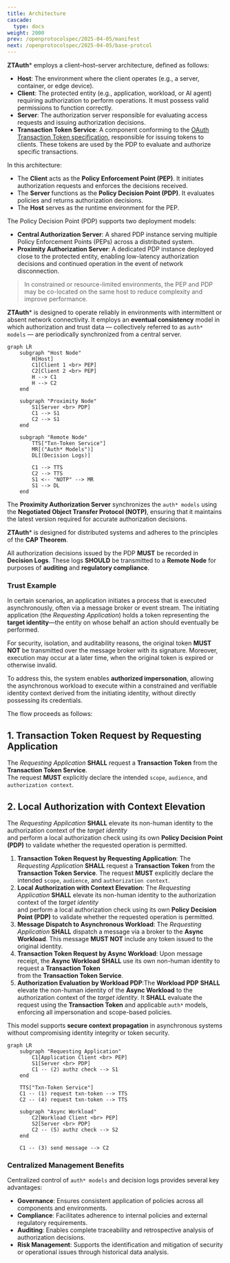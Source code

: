 ```yaml
---
title: Architecture
cascade:
  type: docs
weight: 2000
prev: /openprotocolspec/2025-04-05/manifest
next: /openprotocolspec/2025-04-05/base-protcol
---
```

**ZTAuth*** employs a client–host–server architecture, defined as follows:

- **Host**: The environment where the client operates (e.g., a server, container, or edge device).
- **Client**: The protected entity (e.g., application, workload, or AI agent) requiring authorization to perform operations. It must possess valid permissions to function correctly.
- **Server**: The authorization server responsible for evaluating access requests and issuing authorization decisions.
- **Transaction Token Service**: A component conforming to the [OAuth Transaction Token specification](https://www.ietf.org/archive/id/draft-ietf-oauth-transaction-tokens-05.html), responsible for issuing tokens to clients. These tokens are used by the PDP to evaluate and authorize specific transactions.

In this architecture:

- The **Client** acts as the **Policy Enforcement Point (PEP)**. It initiates authorization requests and enforces the decisions received.
- The **Server** functions as the **Policy Decision Point (PDP)**. It evaluates policies and returns authorization decisions.
- The **Host** serves as the runtime environment for the PEP.

The Policy Decision Point (PDP) supports two deployment models:

- **Central Authorization Server**: A shared PDP instance serving multiple Policy Enforcement Points (PEPs) across a distributed system.
- **Proximity Authorization Server**: A dedicated PDP instance deployed close to the protected entity, enabling low-latency authorization decisions and continued operation in the event of network disconnection.

> In constrained or resource-limited environments, the PEP and PDP may be co-located on the same host to reduce complexity and improve performance.

**ZTAuth*** is designed to operate reliably in environments with intermittent or absent network connectivity. It employs an **eventual consistency** model in which authorization and trust data — collectively referred to as `auth* models` — are periodically synchronized from a central server.

```mermaid
graph LR
    subgraph "Host Node"
        H[Host]
        C1[Client 1 <br> PEP]
        C2[Client 2 <br> PEP]
        H --> C1
        H --> C2
    end

    subgraph "Proximity Node"
        S1[Server <br> PDP]
        C1 --> S1
        C2 --> S1
    end

    subgraph "Remote Node"
        TTS["Txn-Token Service"]
        MR[("Auth* Models")]
        DL[(Decision Logs)]

        C1 --> TTS
        C2 --> TTS
        S1 <-- "NOTP" --> MR
        S1 --> DL
    end
```

The **Proximity Authorization Server** synchronizes the `auth* models` using the **Negotiated Object Transfer Protocol (NOTP)**, ensuring that it maintains the latest version required for accurate authorization decisions.

**ZTAuth*** is designed for distributed systems and adheres to the principles of the **CAP Theorem**.

All authorization decisions issued by the PDP **MUST** be recorded in **Decision Logs**. These logs **SHOULD** be transmitted to a **Remote Node** for purposes of **auditing** and **regulatory compliance**.

### Trust Example

In certain scenarios, an application initiates a process that is executed asynchronously, often via a message broker or event stream. The initiating application (the *Requesting Application*) holds a token representing the **target identity**—the entity on whose behalf an action should eventually be performed.

For security, isolation, and auditability reasons, the original token **MUST NOT** be transmitted over the message broker with its signature. Moreover, execution may occur at a later time, when the original token is expired or otherwise invalid.

To address this, the system enables **authorized impersonation**, allowing the asynchronous workload to execute within a constrained and verifiable identity context derived from the initiating identity, without directly possessing its credentials.

The flow proceeds as follows:

## 1. Transaction Token Request by Requesting Application

The *Requesting Application* **SHALL** request a **Transaction Token** from the **Transaction Token Service**.  
The request **MUST** explicitly declare the intended `scope`, `audience`, and `authorization context`.

## 2. Local Authorization with Context Elevation

The *Requesting Application* **SHALL** elevate its non-human identity to the authorization context of the *target identity*  
and perform a local authorization check using its own **Policy Decision Point (PDP)** to validate whether the requested operation is permitted.

1. **Transaction Token Request by Requesting Application**: The *Requesting Application* **SHALL** request a **Transaction Token** from the **Transaction Token Service**. The request **MUST** explicitly declare the intended `scope`, `audience`, and `authorization context`.
2. **Local Authorization with Context Elevation**: The *Requesting Application* **SHALL** elevate its non-human identity to the authorization context of the *target identity*  
and perform a local authorization check using its own **Policy Decision Point (PDP)** to validate whether the requested operation is permitted.
3. **Message Dispatch to Asynchronous Workload**: The *Requesting Application* **SHALL** dispatch a message via a broker to the **Async Workload**. This message **MUST NOT** include any token issued to the original identity.
4. **Transaction Token Request by Async Workload**: Upon message receipt, the **Async Workload** **SHALL** use its own non-human identity to request a **Transaction Token**  
from the **Transaction Token Service**.
5. **Authorization Evaluation by Workload PDP**:The **Workload PDP** **SHALL** elevate the non-human identity of the **Async Workload** to the authorization context of the *target identity*. It **SHALL** evaluate the request using the **Transaction Token** and applicable `auth*` models, enforcing all impersonation and scope-based policies.

This model supports **secure context propagation** in asynchronous systems without compromising identity integrity or token security.

```mermaid
graph LR
    subgraph "Requesting Application"
        C1[Application Client <br> PEP]
        S1[Server <br> PDP]
        C1 -- (2) authz check --> S1
    end

    TTS["Txn-Token Service"]
    C1 -- (1) request txn-token --> TTS
    C2 -- (4) request txn-token --> TTS

    subgraph "Async Workload"
        C2[Workload Client <br> PEP]
        S2[Server <br> PDP]
        C2 -- (5) authz check --> S2
    end

    C1 -- (3) send message --> C2
```

### Centralized Management Benefits

Centralized control of `auth* models` and decision logs provides several key advantages:

- **Governance**: Ensures consistent application of policies across all components and environments.
- **Compliance**: Facilitates adherence to internal policies and external regulatory requirements.
- **Auditing**: Enables complete traceability and retrospective analysis of authorization decisions.
- **Risk Management**: Supports the identification and mitigation of security or operational issues through historical data analysis.
